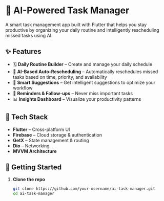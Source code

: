 # 🧠 AI-Powered Task Manager

A smart task management app built with Flutter that helps you stay productive by organizing your daily routine and intelligently rescheduling missed tasks using AI.

## ✨ Features

- 🗓️ **Daily Routine Builder** – Create and manage your daily schedule
- 🔁 **AI-Based Auto-Rescheduling** – Automatically reschedules missed tasks based on time, priority, and availability
- 🎯 **Smart Suggestions** – Get intelligent suggestions to optimize your workflow
- 🔔 **Reminders & Follow-ups** – Never miss important tasks
- 📊 **Insights Dashboard** – Visualize your productivity patterns

## 📱 Tech Stack

- **Flutter** – Cross-platform UI
- **Firebase** – Cloud storage & authentication
- **GetX** – State management & routing
- **Dio** – Networking
- **MVVM Architecture**

## 🚀 Getting Started

1. **Clone the repo**
   ```bash
   git clone https://github.com/your-username/ai-task-manager.git
   cd ai-task-manager
